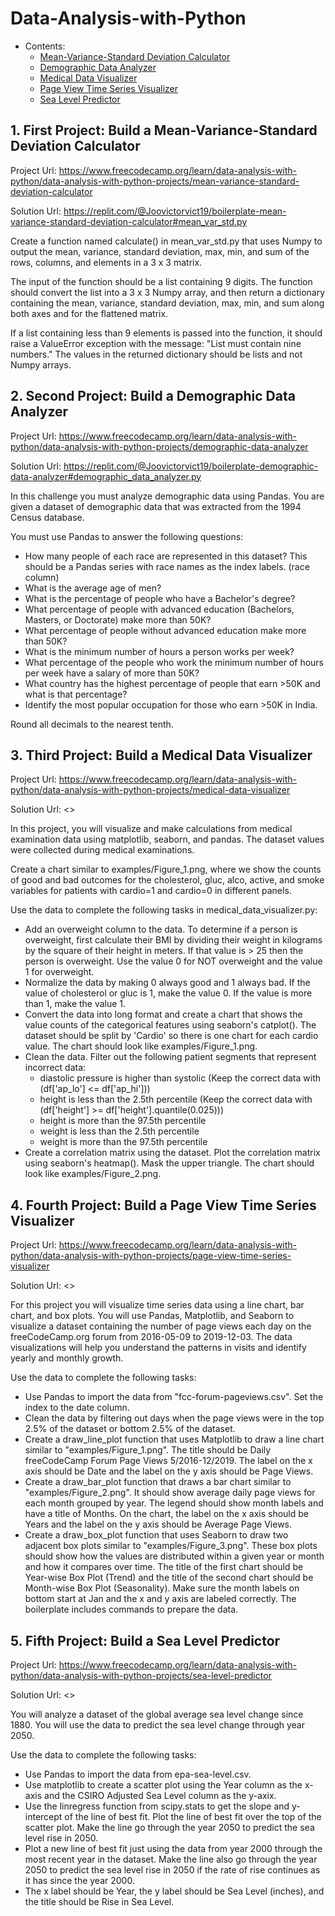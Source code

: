 # Data-Analysis-with-Python

- Contents:
  - [Mean-Variance-Standard Deviation Calculator](#1-first-project-build-a-mean-variance-standard-deviation-calculator)
  - [Demographic Data Analyzer](#2-second-project-build-a-demographic-data-analyzer)
  - [Medical Data Visualizer](#3-third-project-build-a-medical-data-visualizer)
  - [Page View Time Series Visualizer](#4-fourth-project-build-a-page-view-time-series-visualizer)
  - [Sea Level Predictor](#5-fifth-project-build-a-sea-level-predictor)

## 1. First Project: Build a Mean-Variance-Standard Deviation Calculator

Project Url: <https://www.freecodecamp.org/learn/data-analysis-with-python/data-analysis-with-python-projects/mean-variance-standard-deviation-calculator>

Solution Url: <https://replit.com/@Joovictorvict19/boilerplate-mean-variance-standard-deviation-calculator#mean_var_std.py>

Create a function named calculate() in mean_var_std.py that uses Numpy to output the mean, variance, standard deviation, max, min, and sum of the rows, columns, and elements in a 3 x 3 matrix.

The input of the function should be a list containing 9 digits. The function should convert the list into a 3 x 3 Numpy array, and then return a dictionary containing the mean, variance, standard deviation, max, min, and sum along both axes and for the flattened matrix.

If a list containing less than 9 elements is passed into the function, it should raise a ValueError exception with the message: "List must contain nine numbers." The values in the returned dictionary should be lists and not Numpy arrays.

## 2. Second Project: Build a Demographic Data Analyzer

Project Url: <https://www.freecodecamp.org/learn/data-analysis-with-python/data-analysis-with-python-projects/demographic-data-analyzer>

Solution Url: <https://replit.com/@Joovictorvict19/boilerplate-demographic-data-analyzer#demographic_data_analyzer.py>

In this challenge you must analyze demographic data using Pandas. You are given a dataset of demographic data that was extracted from the 1994 Census database.

You must use Pandas to answer the following questions:

* How many people of each race are represented in this dataset? This should be a Pandas series with race names as the index labels. (race column)
* What is the average age of men?
* What is the percentage of people who have a Bachelor's degree?
* What percentage of people with advanced education (Bachelors, Masters, or Doctorate) make more than 50K?
* What percentage of people without advanced education make more than 50K?
* What is the minimum number of hours a person works per week?
* What percentage of the people who work the minimum number of hours per week have a salary of more than 50K?
* What country has the highest percentage of people that earn >50K and what is that percentage?
* Identify the most popular occupation for those who earn >50K in India.

Round all decimals to the nearest tenth.

## 3. Third Project: Build a Medical Data Visualizer

Project Url: <https://www.freecodecamp.org/learn/data-analysis-with-python/data-analysis-with-python-projects/medical-data-visualizer>

Solution Url: <>

In this project, you will visualize and make calculations from medical examination data using matplotlib, seaborn, and pandas. The dataset values were collected during medical examinations.

Create a chart similar to examples/Figure_1.png, where we show the counts of good and bad outcomes for the cholesterol, gluc, alco, active, and smoke variables for patients with cardio=1 and cardio=0 in different panels.

Use the data to complete the following tasks in medical_data_visualizer.py:

- Add an overweight column to the data. To determine if a person is overweight, first calculate their BMI by dividing their weight in kilograms by the square of their height in meters. If that value is > 25 then the person is overweight. Use the value 0 for NOT overweight and the value 1 for overweight.
- Normalize the data by making 0 always good and 1 always bad. If the value of cholesterol or gluc is 1, make the value 0. If the value is more than 1, make the value 1.
- Convert the data into long format and create a chart that shows the value counts of the categorical features using seaborn's catplot(). The dataset should be split by 'Cardio' so there is one chart for each cardio value. The chart should look like examples/Figure_1.png.
- Clean the data. Filter out the following patient segments that represent incorrect data:
    - diastolic pressure is higher than systolic (Keep the correct data with (df['ap_lo'] <= df['ap_hi']))
    - height is less than the 2.5th percentile (Keep the correct data with (df['height'] >= df['height'].quantile(0.025)))
    - height is more than the 97.5th percentile
    - weight is less than the 2.5th percentile
    - weight is more than the 97.5th percentile
- Create a correlation matrix using the dataset. Plot the correlation matrix using seaborn's heatmap(). Mask the upper triangle. The chart should look like examples/Figure_2.png.

## 4. Fourth Project: Build a Page View Time Series Visualizer

Project Url: <https://www.freecodecamp.org/learn/data-analysis-with-python/data-analysis-with-python-projects/page-view-time-series-visualizer>

Solution Url: <>

For this project you will visualize time series data using a line chart, bar chart, and box plots. You will use Pandas, Matplotlib, and Seaborn to visualize a dataset containing the number of page views each day on the freeCodeCamp.org forum from 2016-05-09 to 2019-12-03. The data visualizations will help you understand the patterns in visits and identify yearly and monthly growth.

Use the data to complete the following tasks:

- Use Pandas to import the data from "fcc-forum-pageviews.csv". Set the index to the date column.
- Clean the data by filtering out days when the page views were in the top 2.5% of the dataset or bottom 2.5% of the dataset.
- Create a draw_line_plot function that uses Matplotlib to draw a line chart similar to "examples/Figure_1.png". The title should be Daily freeCodeCamp Forum Page Views 5/2016-12/2019. The label on the x axis should be Date and the label on the y axis should be Page Views.
- Create a draw_bar_plot function that draws a bar chart similar to "examples/Figure_2.png". It should show average daily page views for each month grouped by year. The legend should show month labels and have a title of Months. On the chart, the label on the x axis should be Years and the label on the y axis should be Average Page Views.
- Create a draw_box_plot function that uses Seaborn to draw two adjacent box plots similar to "examples/Figure_3.png". These box plots should show how the values are distributed within a given year or month and how it compares over time. The title of the first chart should be Year-wise Box Plot (Trend) and the title of the second chart should be Month-wise Box Plot (Seasonality). Make sure the month labels on bottom start at Jan and the x and y axis are labeled correctly. The boilerplate includes commands to prepare the data.

## 5. Fifth Project: Build a Sea Level Predictor

Project Url: <https://www.freecodecamp.org/learn/data-analysis-with-python/data-analysis-with-python-projects/sea-level-predictor>

Solution Url: <>

You will analyze a dataset of the global average sea level change since 1880. You will use the data to predict the sea level change through year 2050.

Use the data to complete the following tasks:

- Use Pandas to import the data from epa-sea-level.csv.
- Use matplotlib to create a scatter plot using the Year column as the x-axis and the CSIRO Adjusted Sea Level column as the y-axix.
- Use the linregress function from scipy.stats to get the slope and y-intercept of the line of best fit. Plot the line of best fit over the top of the scatter plot. Make the line go through the year 2050 to predict the sea level rise in 2050.
- Plot a new line of best fit just using the data from year 2000 through the most recent year in the dataset. Make the line also go through the year 2050 to predict the sea level rise in 2050 if the rate of rise continues as it has since the year 2000.
- The x label should be Year, the y label should be Sea Level (inches), and the title should be Rise in Sea Level.
